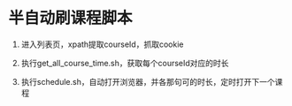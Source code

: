 # 半自动刷课程脚本

1. 进入列表页，xpath提取courseId，抓取cookie

2. 执行get_all_course_time.sh，获取每个courseId对应的时长

3. 执行schedule.sh，自动打开浏览器，并各那句可的时长，定时打开下一个课程